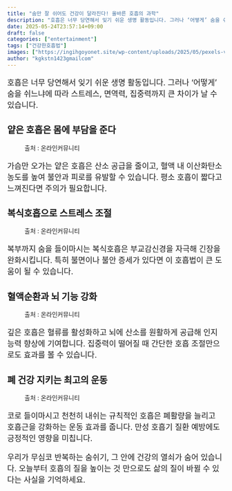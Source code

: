 ```yaml
---
title: "숨만 잘 쉬어도 건강이 달라진다! 올바른 호흡의 과학"
description: "호흡은 너무 당연해서 잊기 쉬운 생명 활동입니다. 그러나 ‘어떻게’ 숨을 쉬느냐에 따라 스트레스, 면역력, 집중력까지 큰 차이가 날 수 있습니다."
date: 2025-05-24T23:57:14+09:00
draft: false
categories: ["entertainment"]
tags: ["건강한호흡법"]
images: ["https://ingihgoyonet.site/wp-content/uploads/2025/05/pexels-valeria-ushakova-603898-3094215-683x1024.jpg", "https://ingihgoyonet.site/wp-content/uploads/2025/05/pexels-freestockpro-321576-1024x681.jpg", "https://ingihgoyonet.site/wp-content/uploads/2025/05/pexels-tiffanychristiefreeman-11038435-683x1024.jpg", "https://ingihgoyonet.site/wp-content/uploads/2025/05/pexels-cristian-rojas-8391652-1024x684.jpg"]
author: "kgkstn1423gmailcom"
---
```


<p style="font-size:18px">호흡은 너무 당연해서 잊기 쉬운 생명 활동입니다. 그러나 ‘어떻게’ 숨을 쉬느냐에 따라 스트레스, 면역력, 집중력까지 큰 차이가 날 수 있습니다.</p> <h2 >얕은 호흡은 몸에 부담을 준다</h2> <figure ><img src="https://ingihgoyonet.site/wp-content/uploads/2025/05/pexels-valeria-ushakova-603898-3094215-683x1024.jpg" alt="" style="aspect-ratio:16/9;object-fit:cover"/><figcaption >출처 : 온라인커뮤니티</figcaption></figure> <p style="font-size:18px">가슴만 오가는 얕은 호흡은 산소 공급을 줄이고, 혈액 내 이산화탄소 농도를 높여 불안과 피로를 유발할 수 있습니다. 평소 호흡이 짧다고 느껴진다면 주의가 필요합니다.</p> <h2 >복식호흡으로 스트레스 조절</h2> <figure ><img src="https://ingihgoyonet.site/wp-content/uploads/2025/05/pexels-freestockpro-321576-1024x681.jpg" alt="" style="aspect-ratio:16/9;object-fit:cover"/><figcaption >출처 : 온라인커뮤니티</figcaption></figure> <p style="font-size:18px">복부까지 숨을 들이마시는 복식호흡은 부교감신경을 자극해 긴장을 완화시킵니다. 특히 불면이나 불안 증세가 있다면 이 호흡법이 큰 도움이 될 수 있습니다.</p> <h2 >혈액순환과 뇌 기능 강화</h2> <figure ><img src="https://ingihgoyonet.site/wp-content/uploads/2025/05/pexels-tiffanychristiefreeman-11038435-683x1024.jpg" alt="" style="aspect-ratio:16/9;object-fit:cover"/><figcaption >출처 : 온라인커뮤니티</figcaption></figure> <p style="font-size:18px">깊은 호흡은 혈류를 활성화하고 뇌에 산소를 원활하게 공급해 인지능력 향상에 기여합니다. 집중력이 떨어질 때 간단한 호흡 조절만으로도 효과를 볼 수 있습니다.</p> <h2 >폐 건강 지키는 최고의 운동</h2> <figure ><img src="https://ingihgoyonet.site/wp-content/uploads/2025/05/pexels-cristian-rojas-8391652-1024x684.jpg" alt="" style="aspect-ratio:16/9;object-fit:cover"/><figcaption >출처 : 온라인커뮤니티</figcaption></figure> <p style="font-size:18px">코로 들이마시고 천천히 내쉬는 규칙적인 호흡은 폐활량을 늘리고 호흡근을 강화하는 운동 효과를 줍니다. 만성 호흡기 질환 예방에도 긍정적인 영향을 미칩니다.</p> <p style="font-size:18px">우리가 무심코 반복하는 숨쉬기, 그 안에 건강의 열쇠가 숨어 있습니다. 오늘부터 호흡의 질을 높이는 것 만으로도 삶의 질이 바뀔 수 있다는 사실을 기억하세요.</p>